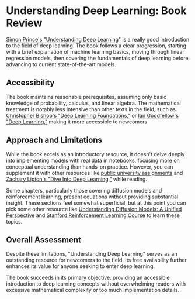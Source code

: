 # Understanding Deep Learning: Book Review

[Simon Prince's "Understanding Deep Learning"](https://udlbook.github.io/udlbook/) is a really good introduction to the field of deep learning. The book follows a clear progression, starting with a brief explanation of machine learning basics, moving through linear regression models, then covering the fundamentals of deep learning before advancing to current state-of-the-art models.

## Accessibility

The book maintains reasonable prerequisites, assuming only basic knowledge of probability, calculus, and linear algebra. The mathematical treatment is notably less intensive than other texts in the field, such as [Christopher Bishop's "Deep Learning Foundations,"](https://www.bishopbook.com) or [Ian Goodfellow's "Deep Learning,"](https://www.deeplearningbook.org) making it more accessible to newcomers.

## Approach and Limitations

While the book excels as an introductory resource, it doesn't delve deeply into implementing models with real data in notebooks, focusing more on conceptual understanding than hands-on practice. However, you can supplement it with other resources like [public university assignments](https://github.com/Nishikawa5/awesome-deeplearning-university-assignments) and [Zachary Lipton's "Dive Into Deep Learning,"](https://d2l.ai) while reading.

Some chapters, particularly those covering diffusion models and reinforcement learning, present equations without providing substantial insight. These sections feel somewhat superficial, but at this point you can pick some other resource like [Understanding Diffusion Models: A Unified Perspective](https://arxiv.org/abs/2208.11970) and [Stanford Reinforcement Learning Course](https://web.stanford.edu/class/cs234/) to learn these topics.

## Overall Assessment

Despite these limitations, "Understanding Deep Learning" serves as an outstanding resource for newcomers to the field. Its free availability further enhances its value for anyone seeking to enter deep learning.

The book succeeds in its primary objective: providing an accessible introduction to deep learning concepts without overwhelming readers with excessive mathematical complexity or too much implementation details.